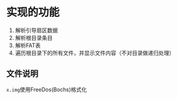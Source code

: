 # 实现的功能
1. 解析引导扇区数据
2. 解析根目录条目
3. 解析FAT表
4. 遍历根目录下的所有文件，并显示文件内容（不对目录做递归处理）

## 文件说明
`x.img`使用FreeDos(Bochs)格式化
